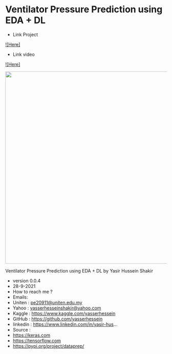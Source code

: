 # Ventilator Pressure Prediction using EDA + DL

* Link Project

[![Here]](https://www.kaggle.com/yasserhessein/ventilator-pressure-prediction-using-eda-dl)


* Link video

[![Here]](https://www.youtube.com/watch?v=477Oi_a-pOk)




<img src="https://storage.googleapis.com/kaggle-competitions/kaggle/29594/logos/thumb76_76.png?t=2021-07-29-12-46-57" width="600px">



Ventilator Pressure Prediction using EDA + DL by Yasir Hussein Shakir


* version 0.0.4
* 28-9-2021
* How to reach me ?
* Emails:
* Uniten : pe20911@uniten.edu.my
* Yahoo : yasserhesseinshakir@yahoo.com
* Kaggle : https://www.kaggle.com/yasserhessein
* GitHub : https://github.com/yasserhessein
* linkedin : https://www.linkedin.com/in/yasir-hus...
* Source :
* https://keras.com
* https://tensorflow.com
* https://pypi.org/project/dataprep/

